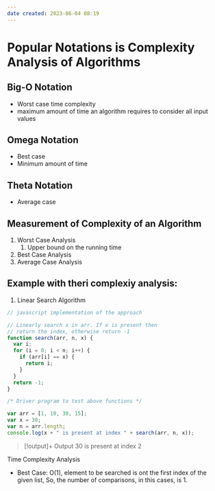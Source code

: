 ```yaml
---
date created: 2023-06-04 08:19
---
```


# Popular Notations is Complexity Analysis of Algorithms

## Big-O Notation

- Worst case time complexity
- maximum amount of time an algorithm requires to consider all input values

## Omega Notation

- Best case
- Minimum amount of time

## Theta Notation

- Average case

## Measurement of Complexity of an Algorithm

1. Worst Case Analysis
   1. Upper bound on the running time
2. Best Case Analysis
3. Average Case Analysis

## Example with theri complexiy analysis:

1. Linear Search Algorithm

```js
// javascript implementation of the approach

// Linearly search x in arr. If x is present then
// return the index, otherwise return -1
function search(arr, n, x) {
  var i;
  for (i = 0; i < n; i++) {
    if (arr[i] == x) {
      return i;
    }
  }
  return -1;
}

/* Driver program to test above functions */

var arr = [1, 10, 30, 15];
var x = 30;
var n = arr.length;
console.log(x + " is present at index " + search(arr, n, x));

```

> [!output]+ Output
> 30 is present at index 2

Time Complexity Analysis

- Best Case: O(1), element to be searched is ont the first index of the given list, So, the number of comparisons, in this cases, is 1.
